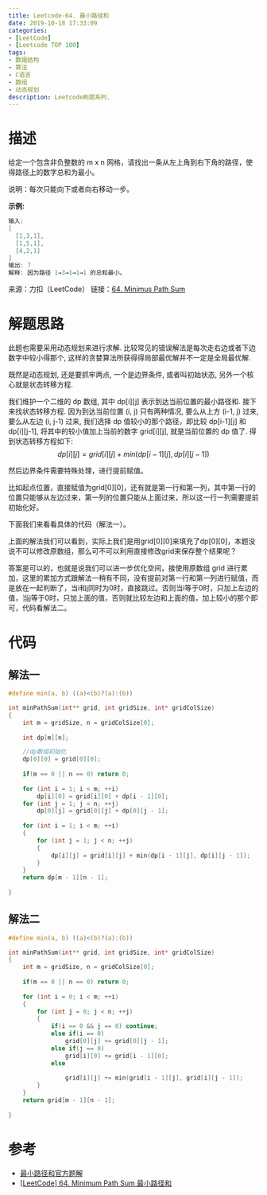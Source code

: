 ```yaml
---
title: Leetcode-64. 最小路径和
date: 2019-10-18 17:33:09
categories:
- [LeetCode]
- [Leetcode TOP 100]
tags:
- 数据结构
- 算法
- C语言
- 数组
- 动态规划 
description: Leetcode刷题系列.
---
```

# 描述

给定一个包含非负整数的 m x n 网格，请找出一条从左上角到右下角的路径，使得路径上的数字总和为最小。

说明：每次只能向下或者向右移动一步。

**示例:**

```c
输入:
[
  [1,3,1],
  [1,5,1],
  [4,2,1]
]
输出: 7
解释: 因为路径 1→3→1→1→1 的总和最小。
```

来源：力扣（LeetCode）
链接：[64. Minimus Path Sum](https://leetcode-cn.com/problems/minimum-path-sum)

# 解题思路

此题也需要采用动态规划来进行求解. 比较常见的错误解法是每次走右边或者下边数字中较小得那个, 这样的贪婪算法所获得得局部最优解并不一定是全局最优解. 

既然是动态规划, 还是要抓牢两点, 一个是边界条件, 或者叫初始状态, 另外一个核心就是状态转移方程. 

我们维护一个二维的 dp 数组, 其中 dp[i][j] 表示到达当前位置的最小路径和. 接下来找状态转移方程. 因为到达当前位置 (i, j)  只有两种情况, 要么从上方 (i-1, j) 过来, 要么从左边 (i, j-1) 过来, 我们选择 dp 值较小的那个路径，即比较 dp[i-1][j] 和 dp[i][j-1], 将其中的较小值加上当前的数字 grid[i][j], 就是当前位置的 dp 值了. 得到状态转移方程如下:
$$dp[i][j] = grid[i][j]+min(dp[i-1][j], dp[i][j-1])$$

然后边界条件需要特殊处理，进行提前赋值。

比如起点位置，直接赋值为grid[0][0]，还有就是第一行和第一列，其中第一行的位置只能够从左边过来，第一列的位置只能从上面过来，所以这一行一列需要提前初始化好。

下面我们来看看具体的代码（解法一）。

上面的解法我们可以看到，实际上我们是用grid[0][0]来填充了dp[0][0]，本题没说不可以修改原数组，那么可不可以利用直接修改grid来保存整个结果呢？

答案是可以的，也就是说我们可以进一步优化空间，接使用原数组 grid 进行累加，这里的累加方式跟解法一稍有不同，没有提前对第一行和第一列进行赋值，而是放在一起判断了，当i和j同时为0时，直接跳过。否则当i等于0时，只加上左边的值，当j等于0时，只加上面的值，否则就比较左边和上面的值，加上较小的那个即可，代码看解法二。

# 代码

## 解法一

```c
#define min(a, b) ((a)<(b)?(a):(b))

int minPathSum(int** grid, int gridSize, int* gridColSize)
{
    int m = gridSize, n = gridColSize[0];
    
    int dp[m][n];

    //dp数组初始化
    dp[0][0] = grid[0][0];
    
    if(m == 0 || n == 0) return 0;
    
    for (int i = 1; i < m; ++i) 
        dp[i][0] = grid[i][0] + dp[i - 1][0];
    for (int j = 1; j < n; ++j) 
        dp[0][j] = grid[0][j] + dp[0][j - 1];
    
    for (int i = 1; i < m; ++i) 
    {
        for (int j = 1; j < n; ++j) 
        {
            dp[i][j] = grid[i][j] + min(dp[i - 1][j], dp[i][j - 1]);
        }
    }
    return dp[m - 1][n - 1];
    
}
```

## 解法二

```c
#define min(a, b) ((a)<(b)?(a):(b))

int minPathSum(int** grid, int gridSize, int* gridColSize)
{
    int m = gridSize, n = gridColSize[0];
       
    if(m == 0 || n == 0) return 0;
            
    for (int i = 0; i < m; ++i) 
    {
        for (int j = 0; j < n; ++j) 
        {
            if(i == 0 && j == 0) continue;
            else if(i == 0)
                grid[0][j] += grid[0][j - 1];
            else if(j == 0)
                grid[i][0] += grid[i - 1][0];
            else
                
                grid[i][j] += min(grid[i - 1][j], grid[i][j - 1]);
        }
    }
    return grid[m - 1][n - 1];
    
}
```



# 参考

- [最小路径和官方题解](https://leetcode-cn.com/problems/minimum-path-sum/solution/zui-xiao-lu-jing-he-by-leetcode/)
- [[LeetCode] 64. Minimum Path Sum 最小路径和](https://www.cnblogs.com/grandyang/p/4353255.html)
